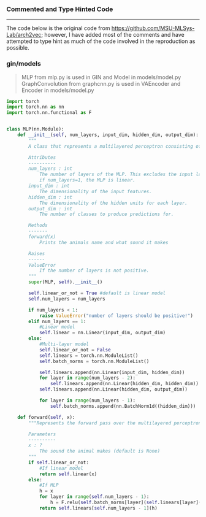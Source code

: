### Commented and Type Hinted Code
---
The code below is the original code from https://github.com/MSU-MLSys-Lab/arch2vec; however,
I have added most of the comments and have attempted to type hint as much of the code involved
in the reproduction as possible. 

### gin/models
> MLP from mlp.py is used in GIN and Model in models/model.py
> GraphConvolution from graphcnn.py is used in VAEncoder and Encoder in models/model.py 
```python
import torch
import torch.nn as nn
import torch.nn.functional as F


class MLP(nn.Module):
    def __init__(self, num_layers, input_dim, hidden_dim, output_dim):
        """
        A class that represents a multilayered perceptron consisting of

        Attributes
        ----------
        num_layers : int
            The number of layers of the MLP. This excludes the input layer and
            if num_layers=1, the MLP is linear.
        input_dim : int
            The dimensionality of the input features.
        hidden_dim : int
            The dimensionality of the hidden units for each layer.
        output_dim : int
            The number of classes to produce predictions for.

        Methods
        -------
        forward(x)
            Prints the animals name and what sound it makes

        Raises
        ------
        ValueError
            If the number of layers is not positive.
        """
        super(MLP, self).__init__()

        self.linear_or_not = True #default is linear model
        self.num_layers = num_layers

        if num_layers < 1:
            raise ValueError("number of layers should be positive!")
        elif num_layers == 1:
            #Linear model
            self.linear = nn.Linear(input_dim, output_dim)
        else:
            #Multi-layer model
            self.linear_or_not = False
            self.linears = torch.nn.ModuleList()
            self.batch_norms = torch.nn.ModuleList()

            self.linears.append(nn.Linear(input_dim, hidden_dim))
            for layer in range(num_layers - 2):
                self.linears.append(nn.Linear(hidden_dim, hidden_dim))
            self.linears.append(nn.Linear(hidden_dim, output_dim))

            for layer in range(num_layers - 1):
                self.batch_norms.append(nn.BatchNorm1d((hidden_dim)))

    def forward(self, x):
        """Represents the forward pass over the multilayered perceptron

        Parameters
        ----------
        x : ?
            The sound the animal makes (default is None)
        """
        if self.linear_or_not:
            #If linear model
            return self.linear(x)
        else:
            #If MLP
            h = x
            for layer in range(self.num_layers - 1):
                h = F.relu(self.batch_norms[layer](self.linears[layer](h)))
            return self.linears[self.num_layers - 1](h)
```
